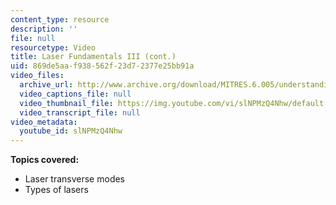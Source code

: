 ```yaml
---
content_type: resource
description: ''
file: null
resourcetype: Video
title: Laser Fundamentals III (cont.)
uid: 869de5aa-f938-562f-23d7-2377e25bb91a
video_files:
  archive_url: http://www.archive.org/download/MITRES.6.005/understanding-4_300k.mp4
  video_captions_file: null
  video_thumbnail_file: https://img.youtube.com/vi/slNPMzQ4Nhw/default.jpg
  video_transcript_file: null
video_metadata:
  youtube_id: slNPMzQ4Nhw
---
```


**Topics covered:**

*   Laser transverse modes
*   Types of lasers